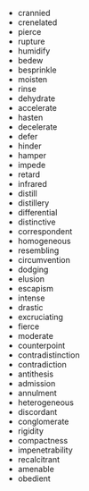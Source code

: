 - crannied
- crenelated
- pierce
- rupture
- humidify
- bedew
- besprinkle
- moisten
- rinse
- dehydrate
- accelerate
- hasten
- decelerate
- defer
- hinder
- hamper
- impede
- retard
- infrared
- distill
- distillery
- differential
- distinctive
- correspondent
- homogeneous
- resembling
- circumvention
- dodging
- elusion
- escapism
- intense
- drastic
- excruciating
- fierce
- moderate
- counterpoint
- contradistinction
- contradiction
- antithesis
- admission
- annulment
- heterogeneous
- discordant
- conglomerate
- rigidity
- compactness
- impenetrability
- recalcitrant
- amenable
- obedient
